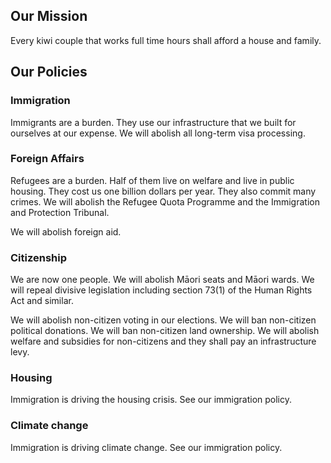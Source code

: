 ## Our Mission

Every kiwi couple that works full time hours shall afford a house and family.


## Our Policies


### Immigration

Immigrants are a burden. They use our infrastructure that we built for ourselves at our expense. We will abolish all long-term visa processing.


### Foreign Affairs

Refugees are a burden. Half of them live on welfare and live in public housing. They cost us one billion dollars per year. They also commit many crimes. We will abolish the Refugee Quota Programme and the Immigration and Protection Tribunal.

We will abolish foreign aid.


### Citizenship

We are now one people. We will abolish Māori seats and Māori wards. We will repeal divisive legislation including section 73(1) of the Human Rights Act and similar.

We will abolish non-citizen voting in our elections. We will ban non-citizen political donations. We will ban non-citizen land ownership. We will abolish welfare and subsidies for non-citizens and they shall pay an infrastructure levy.


### Housing

Immigration is driving the housing crisis. See our immigration policy.


### Climate change

Immigration is driving climate change. See our immigration policy.

